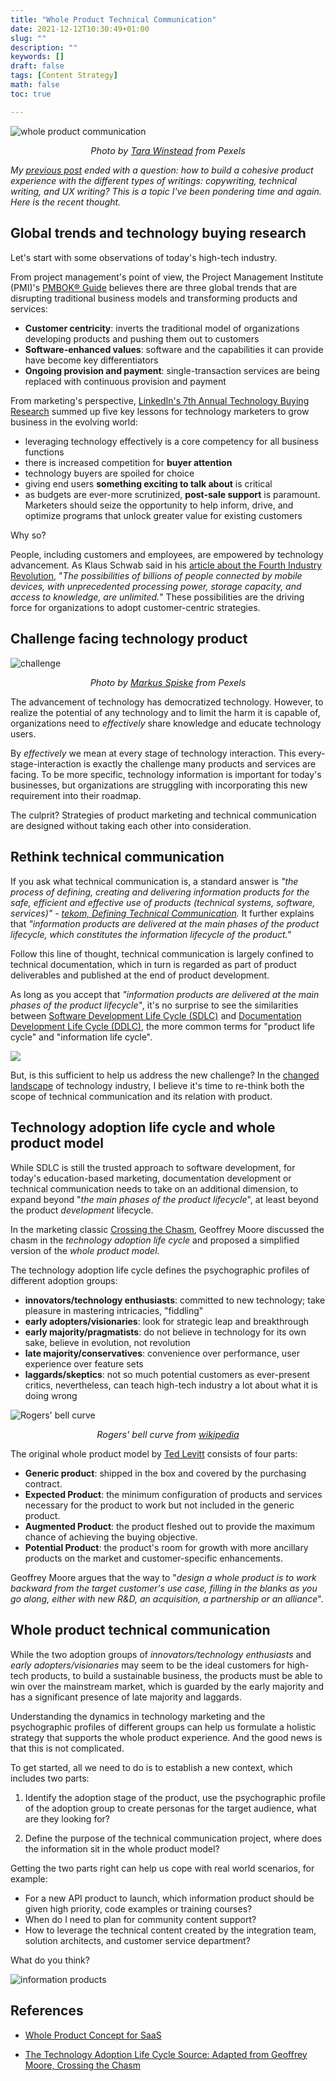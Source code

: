 ```yaml
---
title: "Whole Product Technical Communication"
date: 2021-12-12T10:30:49+01:00
slug: ""
description: ""
keywords: []
draft: false
tags: [Content Strategy]
math: false
toc: true

---
```


![whole product communication](/images/pexels-tara-winstead-6692833.jpg)
<p style="text-align: center; font-style: italic; margin-top: 0; font-size: 0.9rem">Photo by <a href="https://www.pexels.com/@tara-winstead" target="_blank" rel="noreferrer noopener">Tara Winstead</a> from Pexels</p>

*My [previous post](/blog/copy-tech-ux-writing/) ended with a question: how to build a cohesive product experience with the different types of writings: copywriting, technical writing, and UX writing? This is a topic I've been pondering time and again. Here is the recent thought.*

## Global trends and technology buying research

Let's start with some observations of today's high-tech industry.

From project management's point of view, the Project Management Institute (PMI)'s [PMBOK® Guide](https://www.pmi.org/pmbok-guide-standards/foundational/PMBOK) believes there are three global trends that are disrupting traditional business models and transforming products and services:

* **Customer centricity**: inverts the traditional model of organizations developing products and pushing them out to customers
* **Software-enhanced values**: software and the capabilities it can provide have become key differentiators
* **Ongoing provision and payment**: single-transaction services are being replaced with continuous provision and payment

From marketing's perspective, [LinkedIn's 7th Annual Technology Buying Research](https://business.linkedin.com/marketing-solutions/success/tech-buying-research-guide) summed up five key lessons for technology marketers to grow business in the evolving world:

* leveraging technology effectively is a core competency for all business functions
* there is increased competition for **buyer attention**
* technology buyers are spoiled for choice
* giving end users **something exciting to talk about** is critical
* as budgets are ever-more scrutinized, **post-sale support** is paramount. Marketers should seize the opportunity to help inform, drive, and optimize programs that unlock greater value for existing customers

Why so? 

People, including customers and employees, are empowered by technology advancement. As Klaus Schwab said in his [article about the Fourth Industry Revolution](https://www.weforum.org/agenda/2016/01/the-fourth-industrial-revolution-what-it-means-and-how-to-respond/), "*The possibilities of billions of people connected by mobile devices, with unprecedented processing power, storage capacity, and access to knowledge, are unlimited.*" These possibilities are the driving force for organizations to adopt customer-centric strategies.

## Challenge facing technology product

![challenge](/images/pexels-markus-spiske-1679618.jpg)
<p style="text-align: center; font-style: italic; margin-top: 0; font-size: 0.9rem">Photo by <a href="https://www.pexels.com/@markusspiske" target="_blank" rel="noreferrer noopener">Markus Spiske</a> from Pexels</p>

The advancement of technology has democratized technology. However, to realize the potential of any technology and to limit the harm it is capable of, organizations need to *effectively* share knowledge and educate technology users. 

By *effectively* we mean at every stage of technology interaction. This every-stage-interaction is exactly the challenge many products and services are facing. To be more specific, technology information is important for today's businesses, but organizations are struggling with incorporating this new requirement into their roadmap.

The culprit? Strategies of product marketing and technical communication are designed without taking each other into consideration.

## Rethink technical communication

If you ask what technical communication is, a standard answer is *"the process of defining, creating and delivering information products for the safe, efficient and effective use of products (technical systems, software, services)" - [tekom, Defining Technical Communication](https://www.technical-communication.org/technical-communication/defining-technical-communication).* It further explains that *"information products are delivered at the main phases of the product lifecycle, which constitutes the information lifecycle of the product."*

Follow this line of thought, technical communication is largely confined to technical documentation, which in turn is regarded as part of product deliverables and published at the end of product development.

As long as you accept that *"information products are delivered at the main phases of the product lifecycle"*, it's no surprise to see the similarities between [Software Development Life Cycle (SDLC)](https://phoenixnap.com/blog/software-development-life-cycle) and [Documentation Development Life Cycle (DDLC)](https://www.w3schools.in/technical-writing/documentation-development-life-cycle-ddlc/), the more common terms for "product life cycle" and "information life cycle".

![](/images/sdlc-ddlc.png)

But, is this sufficient to help us address the new challenge? In the [changed landscape](/blog/lean-writer/#the-changed-landscape) of technology industry, I believe it's time to re-think both the scope of technical communication and its relation with product.

## Technology adoption life cycle and whole product model

While SDLC is still the trusted approach to software development, for today's education-based marketing, documentation development or technical communication needs to take on an additional dimension, to expand beyond "*the main phases of the product lifecycle*", at least beyond the product *development* lifecycle.

In the marketing classic [Crossing the Chasm](https://www.amazon.com/Crossing-Chasm-3rd-Disruptive-Mainstream/dp/0062292986/), Geoffrey Moore discussed the chasm in the *technology adoption life cycle* and proposed a simplified version of the *whole product model*. 

The technology adoption life cycle defines the psychographic profiles of different adoption groups:

* **innovators/technology enthusiasts**: committed to new technology; take pleasure in mastering intricacies, "fiddling"
* **early adopters/visionaries**: look for strategic leap and breakthrough
* **early majority/pragmatists**: do not believe in technology for its own sake, believe in evolution, not revolution
* **late majority/conservatives**: convenience over performance, user experience over feature sets
* **laggards/skeptics**: not so much potential customers as ever-present critics, nevertheless, can teach high-tech industry a lot about what it is doing wrong

![Rogers' bell curve](/images/DiffusionOfInnovation.png)
<p style="text-align: center; font-style: italic; margin-top: 0; font-size: 0.9rem">Rogers' bell curve from <a href="https://en.wikipedia.org/wiki/Technology_adoption_life_cycle" target="_blank" rel="noreferrer noopener">wikipedia</a></p>

The original whole product model by [Ted Levitt](https://en.wikipedia.org/wiki/Theodore_Levitt) consists of four parts:

* **Generic product**: shipped in the box and covered by the purchasing contract.
* **Expected Product**: the minimum configuration of products and services necessary for the product to work but not included in the generic product.
* **Augmented Product**: the product fleshed out to provide the maximum chance of achieving the buying objective.
* **Potential Product**: the product's room for growth with more ancillary products on the market and customer-specific enhancements.

Geoffrey Moore argues that the way to "*design a whole product is to work backward from the target customer's use case, filling in the blanks as you go along, either with new R&D, an acquisition, a partnership or an alliance*".

## Whole product technical communication

While the two adoption groups of *innovators/technology enthusiasts* and *early adopters/visionaries* may seem to be the ideal customers for high-tech products, to build a sustainable business, the products must be able to win over the mainstream market, which is guarded by the early majority and has a significant presence of late majority and laggards.

Understanding the dynamics in technology marketing and the psychographic profiles of different groups can help us formulate a holistic strategy that supports the whole product experience. And the good news is that this is not complicated. 

To get started, all we need to do is to establish a new context, which includes two parts:

1. Identify the adoption stage of the product, use the psychographic profile of the adoption group to create personas for the target audience, what are they looking for?

2. Define the purpose of the technical communication project, where does the information sit in the whole product model? 

Getting the two parts right can help us cope with real world scenarios, for example:

* For a new API product to launch, which information product should be given high priority, code examples or training courses?
* When do I need to plan for community content support?
* How to leverage the technical content created by the integration team, solution architects, and customer service department?

What do you think?

![information products](/images/information-products.png)


## References

* [Whole Product Concept for SaaS](https://akfpartners.com/growth-blog/whole-product-concept-for-saas)

* [The Technology Adoption Life Cycle Source: Adapted from Geoffrey Moore, Crossing the Chasm](https://www.researchgate.net/figure/The-Technology-Adoption-Life-Cycle-Source-Adapted-from-Geoffrey-Moore-Crossing-the_fig2_330452182)
